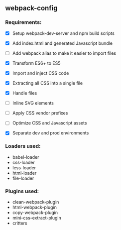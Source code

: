 ## webpack-config

### Requirements:

- [x] Setup webpack-dev-server and npm build scripts
- [x] Add index.html and generated Javascript bundle
- [ ] Add webpack alias to make it easier to import files
- [x] Transform ES6+ to ES5
- [x] Import and inject CSS code
- [x] Extracting all CSS into a single file
- [x] Handle files
- [ ] Inline SVG elements
- [ ] Apply CSS vendor prefixes
- [ ] Optimize CSS and Javascript assets
- [x] Separate dev and prod environments


### Loaders used:

* babel-loader
* css-loader
* less-loader
* html-loader
* file-loader


### Plugins used:

* clean-webpack-plugin
* html-webpack-plugin
* copy-webpack-plugin
* mini-css-extract-plugin
* critters